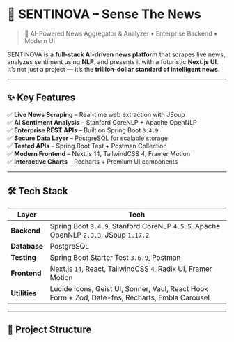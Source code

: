 # 📰 SENTINOVA – Sense The News  

> 🚀 AI-Powered News Aggregator & Analyzer • Enterprise Backend • Modern UI  

SENTINOVA is a **full-stack AI-driven news platform** that scrapes live news, analyzes sentiment using **NLP**, and presents it with a futuristic **Next.js UI**.  
It’s not just a project — it’s the **trillion-dollar standard of intelligent news**.  

---

## ✨ Key Features  

✅ **Live News Scraping** – Real-time web extraction with JSoup  
✅ **AI Sentiment Analysis** – Stanford CoreNLP + Apache OpenNLP  
✅ **Enterprise REST APIs** – Built on Spring Boot `3.4.9`  
✅ **Secure Data Layer** – PostgreSQL for scalable storage  
✅ **Tested APIs** – Spring Boot Test + Postman Collection  
✅ **Modern Frontend** – Next.js 14, TailwindCSS 4, Framer Motion  
✅ **Interactive Charts** – Recharts + Premium UI components  

---

## 🛠️ Tech Stack  

| Layer        | Tech                                                                 |
|--------------|----------------------------------------------------------------------|
| **Backend**  | Spring Boot `3.4.9`, Stanford CoreNLP `4.5.5`, Apache OpenNLP `2.3.3`, JSoup `1.17.2` |
| **Database** | PostgreSQL                                                           |
| **Testing**  | Spring Boot Starter Test `3.6.9`, Postman                            |
| **Frontend** | Next.js `14`, React, TailwindCSS `4`, Radix UI, Framer Motion        |
| **Utilities**| Lucide Icons, Geist UI, Sonner, Vaul, React Hook Form + Zod, Date-fns, Recharts, Embla Carousel |

---

## 📂 Project Structure  

